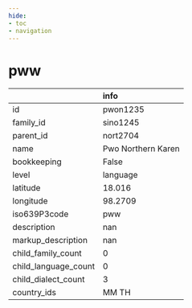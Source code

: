 ```yaml
---
hide:
- toc
- navigation
---
```

# pww
|                      | info               |
|:---------------------|:-------------------|
| id                   | pwon1235           |
| family_id            | sino1245           |
| parent_id            | nort2704           |
| name                 | Pwo Northern Karen |
| bookkeeping          | False              |
| level                | language           |
| latitude             | 18.016             |
| longitude            | 98.2709            |
| iso639P3code         | pww                |
| description          | nan                |
| markup_description   | nan                |
| child_family_count   | 0                  |
| child_language_count | 0                  |
| child_dialect_count  | 3                  |
| country_ids          | MM TH              |